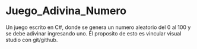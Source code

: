 # Juego_Adivina_Numero

Un juego escrito en C#, donde se genera un numero aleatorio del 0 al 100 y se debe adivinar ingresando uno.
El proposito de esto es vincular visual studio con git/github.

